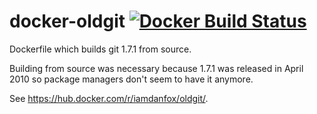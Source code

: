 docker-oldgit [![Docker Build Status](https://img.shields.io/docker/build/iamdanfox/oldgit.svg)]()
=============

Dockerfile which builds git 1.7.1 from source.

Building from source was necessary because 1.7.1 was released in April 2010 so package managers don't seem to have it anymore.

See https://hub.docker.com/r/iamdanfox/oldgit/.
